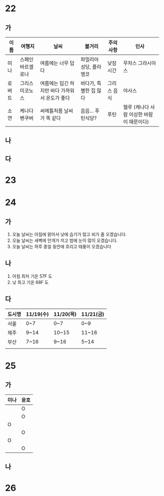 # 22

## 가

| 이름  | 여행지       | 날씨                         | 볼거리           | 주의 사항  | 인사                       |
| --- | --------- | -------------------------- | ------------- | ------ | ------------------------ |
| 미나  | 스페인 바르셀로나 | 여름에는 너무 덥다                 | 파밀리아 성당, 플라멩코 | 낮잠시간   | 무차스 그라시아스                |
| 로버트 | 그리스 미코노스  | 여름에는 덥긴 하지만 바다 가까워서 온도가 좋다 | 바다가, 특별한 집 많다 | 그리스 음식 | 야사스                      |
| 소연  | 케나다 벤쿠버   | 씨에틀처름 날씨가 똑 같다             | 음음... 푸틴식당?   | 푸틴     | 헬루 (케나다 사람 이상한 바람이 때문이다) |
## 나
## 다
# 23

# 24
## 가
1. 오늘 날씨는 아침에 맑아서 낮에 습기가 많고 비가 좀 오겠습니다.
2. 오늘 날씨는 새벽에 안개가 끼고 밤에 눈이 많이 오겠습니다.
3. 오늘 날씨는 하루 종일 동안에 흐리고 태풍이 오겠습니다

## 나
1. 아침 최저 기온 57F 도
2. 낮 최고 기온 68F 도

## 다
| 도시명 | 11/19(수) | 11/20(목) | 11/21(금) |
| --- | -------- | -------- | -------- |
| 서울  | 0~7      | 0~7      | 0~9      |
| 제주  | 9~14     | 10~15    | 11~16    |
| 부산  | 7~16     | 9~16     | 5~14     |
|     |          |          |          |

# 25
## 가
| 미나  | 윤호  |
| --- | --- |
|     | O   |
|     | O   |
| O   |     |
|     | O   |
| O   |     |
|     | O   |
 
## 나

# 26